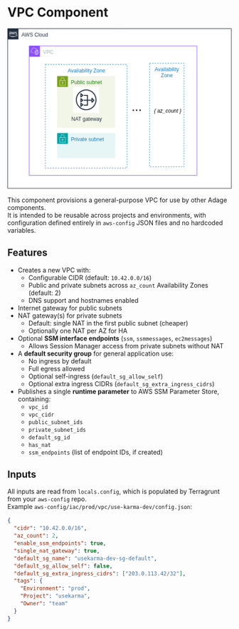 # VPC Component

![VPC](../../img/vpc.drawio.png)

This component provisions a general-purpose VPC for use by other Adage components.  
It is intended to be reusable across projects and environments, with configuration defined entirely in `aws-config` JSON files and no hardcoded variables.

## Features

- Creates a new VPC with:
  - Configurable CIDR (default: `10.42.0.0/16`)
  - Public and private subnets across `az_count` Availability Zones (default: 2)
  - DNS support and hostnames enabled
- Internet gateway for public subnets
- NAT gateway(s) for private subnets
  - Default: single NAT in the first public subnet (cheaper)
  - Optionally one NAT per AZ for HA
- Optional **SSM interface endpoints** (`ssm`, `ssmmessages`, `ec2messages`)  
  - Allows Session Manager access from private subnets without NAT
- A **default security group** for general application use:
  - No ingress by default
  - Full egress allowed
  - Optional self-ingress (`default_sg_allow_self`)
  - Optional extra ingress CIDRs (`default_sg_extra_ingress_cidrs`)
- Publishes a single **runtime parameter** to AWS SSM Parameter Store, containing:
  - `vpc_id`
  - `vpc_cidr`
  - `public_subnet_ids`
  - `private_subnet_ids`
  - `default_sg_id`
  - `has_nat`
  - `ssm_endpoints` (list of endpoint IDs, if created)

## Inputs

All inputs are read from `locals.config`, which is populated by Terragrunt from your `aws-config` repo.  
Example `aws-config/iac/prod/vpc/use-karma-dev/config.json`:

```json
{
  "cidr": "10.42.0.0/16",
  "az_count": 2,
  "enable_ssm_endpoints": true,
  "single_nat_gateway": true,
  "default_sg_name": "usekarma-dev-sg-default",
  "default_sg_allow_self": false,
  "default_sg_extra_ingress_cidrs": ["203.0.113.42/32"],
  "tags": {
    "Environment": "prod",
    "Project": "usekarma",
    "Owner": "team"
  }
}
